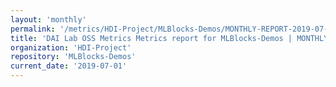 ```yaml
---
layout: 'monthly'
permalink: '/metrics/HDI-Project/MLBlocks-Demos/MONTHLY-REPORT-2019-07-01/'
title: 'DAI Lab OSS Metrics Metrics report for MLBlocks-Demos | MONTHLY-REPORT-2019-07-01'
organization: 'HDI-Project'
repository: 'MLBlocks-Demos'
current_date: '2019-07-01'
---
```

